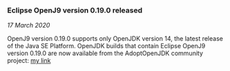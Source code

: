 ### Eclipse OpenJ9 version 0.19.0 released    

*17 March 2020*

OpenJ9 version 0.19.0 supports only OpenJDK version 14, the latest release of the Java SE Platform. OpenJDK builds that contain Eclipse OpenJ9 version 0.19.0 are now available from the AdoptOpenJDK community project: [my link](https://adoptopenjdk.net/releases.html?variant=openjdk14&jvmVariant=openj9)



